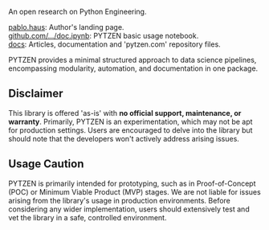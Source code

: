 <link rel="stylesheet" href="https://pablo.haus/minimal.css">

An open research on Python Engineering.

[pablo.haus](https://pablo.haus): Author's landing page.  
[github.com/…/doc.ipynb](https://github.com/pytzen/pytzen/blob/main/docs/doc.ipynb): PYTZEN basic usage notebook.  
[docs](https://github.com/pytzen/pytzen/wiki): Articles, documentation and 'pytzen.com' repository files.  

PYTZEN provides a minimal structured approach to data science pipelines, encompassing modularity, automation, and documentation in one package.

## Disclaimer
This library is offered 'as-is' with **no official support, maintenance, or warranty**. Primarily, PYTZEN is an experimentation, which may not be apt for production settings. Users are encouraged to delve into the library but should note that the developers won't actively address arising issues.

## Usage Caution
PYTZEN is primarily intended for prototyping, such as in Proof-of-Concept (POC) or Minimum Viable Product (MVP) stages. We are not liable for issues arising from the library's usage in production environments. Before considering any wider implementation, users should extensively test and vet the library in a safe, controlled environment.